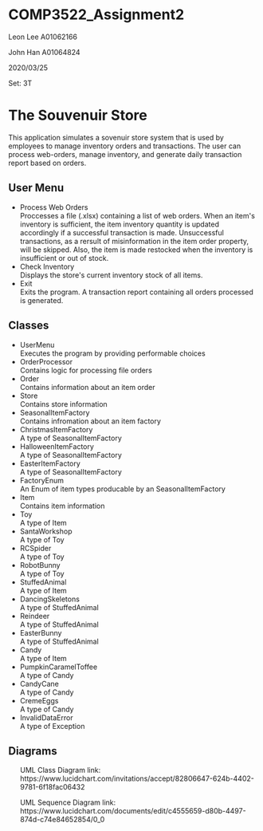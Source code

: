 # COMP3522_Assignment2 
<p>Leon Lee A01062166 </p>
<p>John Han A01064824 </p>
<p> 2020/03/25 </p>
<p> Set: 3T </p>


# The Souvenuir Store 
<p> This application simulates a sovenuir store system that is used by employees to manage inventory orders and transactions. The user can process web-orders, manage inventory, and generate daily transaction report based on orders. <p/>


## User Menu
- Process Web Orders <br>
Proccesses a file (.xlsx) containing a list of web orders. When an item's inventory is sufficient, the item inventory quantity is updated accordingly if a successful transaction is made. Unsuccessful transactions, as a rersult of misinformation in the item order property, will be skipped. Also, the item is made restocked when the inventory is insufficient or out of stock. 
- Check Inventory <br>
Displays the store's current inventory stock of all items.
- Exit <br>
Exits the program. A transaction report containing all orders processed is generated.

## Classes
- UserMenu <br>
Executes the program by providing performable choices
- OrderProcessor <br>
Contains logic for processing file orders 
- Order <br>
Contains information about an item order
- Store <br>
Contains store information
- SeasonalItemFactory <br>
Contains infromation about an item factory
- ChristmasItemFactory <br>
A type of SeasonalItemFactory
- HalloweenItemFactory <br>
A type of SeasonalItemFactory
- EasterItemFactory <br>
A type of SeasonalItemFactory
- FactoryEnum <br>
An Enum of item types producable by an SeasonalItemFactory 
- Item <br>
Contains item information
- Toy <br>
A type of Item
- SantaWorkshop <br>
A type of Toy
- RCSpider <br>
A type of Toy
- RobotBunny <br>
A type of Toy
- StuffedAnimal <br>
A type of Item
- DancingSkeletons <br>
A type of StuffedAnimal
- Reindeer <br>
A type of StuffedAnimal
- EasterBunny <br>
A type of StuffedAnimal
- Candy <br>
A type of Item
- PumpkinCaramelToffee <br>
A type of Candy
- CandyCane <br>
A type of Candy
- CremeEggs <br>
A type of Candy
- InvalidDataError <br>
A type of Exception 


## Diagrams
<ul> UML Class Diagram link: https://www.lucidchart.com/invitations/accept/82806647-624b-4402-9781-6f18fac06432 </ul>
<ul> UML Sequence Diagram link: https://www.lucidchart.com/documents/edit/c4555659-d80b-4497-874d-c74e84652854/0_0 </ul>

